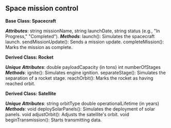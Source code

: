 ## Space mission control

**Base Class: Spacecraft**

***Attributes***:
string missionName,
string launchDate,
string status (e.g., "In Progress," "Completed").
***Methods***:
launch(): Simulates the spacecraft launch.
sendMissionUpdate(): Sends a mission update.
completeMission(): Marks the mission as complete.

**Derived Class: Rocket**

***Unique Attributes***:
double payloadCapacity (in tons)
int numberOfStages
***Methods***:
ignite(): Simulates engine ignition.
separateStage(): Simulates the separation of a rocket stage.
reachOrbit(): Marks the rocket as having reached orbit.

**Derived Class: Satellite**

***Unique Attributes***:
string orbitType 
double operationalLifetime (in years)
***Methods***:
void deploySolarPanels(): Simulates the deployment of solar panels.
void adjustOrbit(): Adjusts the satellite's orbit.
void beginTransmission(): Starts transmitting data.
